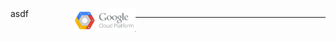 <div style="width: 100px; float: left;">
asdf
</div>

<div style="width: 100px; float: left">

  <img src="../images/gcp-sm.png">
  
</div>

---